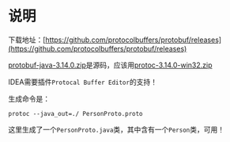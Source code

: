 # 说明

下载地址：[https://github.com/protocolbuffers/protobuf/releases](https://github.com/protocolbuffers/protobuf/releases)

[protobuf-java-3.14.0.zip](protobuf-java-3.14.0.zip)是源码，应该用[protoc-3.14.0-win32.zip](protoc-3.14.0-win32.zip)

IDEA需要插件`Protocal Buffer Editor`的支持！

生成命令是：
```shell
protoc --java_out=./ PersonProto.proto
```

这里生成了一个`PersonProto.java`类，其中含有一个`Person`类，可用！
